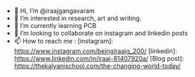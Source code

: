 - 👋 Hi, I’m @iraajgangavaram
- 👀 I’m interested in research, art and writing.
- 🌱 I’m currently learning PCB
- 💞️ I’m looking to collaborate on instagram and linkedin posts
- 📫 How to reach me :
 [instagram]: https://www.instagram.com/beingiraajg_200/
 [linkedin]: https://www.linkedin.com/in/iraaj-81407920a/
 [Blog post]: https://thekalyanischool.com/the-changing-world-today/
<!---
iraajgangavaram/iraajgangavaram is a ✨ special ✨ repository because its `README.md` (this file) appears on your GitHub profile.
You can click the Preview link to take a look at your changes.
--->
